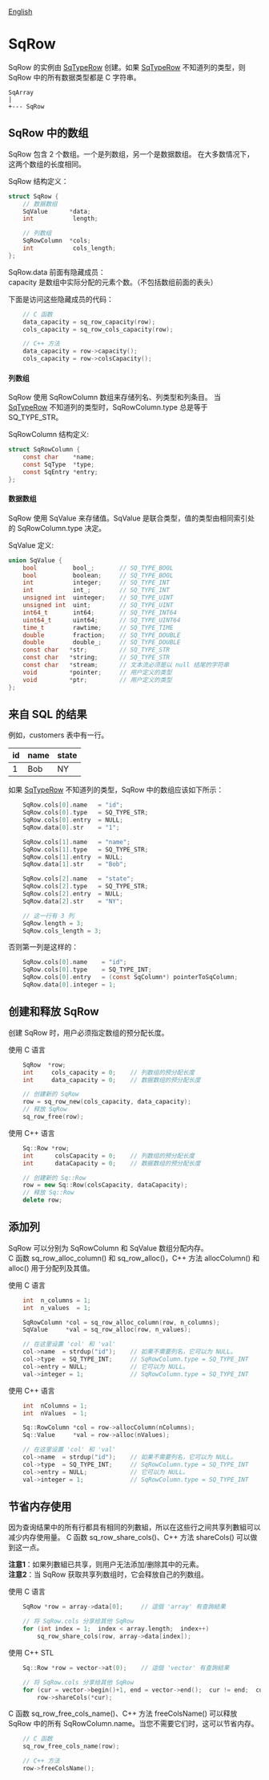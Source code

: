 [English](SqRow.md)

# SqRow

SqRow 的实例由 [SqTypeRow](SqTypeRow.cn.md) 创建。如果 [SqTypeRow](SqTypeRow.cn.md) 不知道列的类型，则 SqRow 中的所有数据类型都是 C 字符串。

	SqArray
	|
	+--- SqRow

## SqRow 中的数组

SqRow 包含 2 个数组。一个是列数组，另一个是数据数组。
在大多数情况下，这两个数组的长度相同。  
  
SqRow 结构定义：

```c
struct SqRow {
	// 数据数组
	SqValue      *data;
	int           length;

	// 列数组
	SqRowColumn  *cols;
	int           cols_length;
};
```

SqRow.data 前面有隐藏成员：  
capacity   是数组中实际分配的元素个数。（不包括数组前面的表头）  
  
下面是访问这些隐藏成员的代码：

```c++
	// C 函数
	data_capacity = sq_row_capacity(row);
	cols_capacity = sq_row_cols_capacity(row);

	// C++ 方法
	data_capacity = row->capacity();
	cols_capacity = row->colsCapacity();
```

#### 列数组

SqRow 使用 SqRowColumn 数组来存储列名、列类型和列条目。
当 [SqTypeRow](SqTypeRow.cn.md) 不知道列的类型时，SqRowColumn.type 总是等于 SQ_TYPE_STR。  
  
SqRowColumn 结构定义:

```c
struct SqRowColumn {
	const char    *name;
	const SqType  *type;
	const SqEntry *entry;
};
```

#### 数据数组

SqRow 使用 SqValue 来存储值。SqValue 是联合类型，值的类型由相同索引处的 SqRowColumn.type 决定。  
  
SqValue 定义:

```c
union SqValue {
	bool          bool_;       // SQ_TYPE_BOOL
	bool          boolean;     // SQ_TYPE_BOOL
	int           integer;     // SQ_TYPE_INT
	int           int_;        // SQ_TYPE_INT
	unsigned int  uinteger;    // SQ_TYPE_UINT
	unsigned int  uint;        // SQ_TYPE_UINT
	int64_t       int64;       // SQ_TYPE_INT64
	uint64_t      uint64;      // SQ_TYPE_UINT64
	time_t        rawtime;     // SQ_TYPE_TIME
	double        fraction;    // SQ_TYPE_DOUBLE
	double        double_;     // SQ_TYPE_DOUBLE
	const char   *str;         // SQ_TYPE_STR
	const char   *string;      // SQ_TYPE_STR
	const char   *stream;      // 文本流必须是以 null 结尾的字符串
	void         *pointer;     // 用户定义的类型
	void         *ptr;         // 用户定义的类型
};
```

## 来自 SQL 的结果

例如，customers 表中有一行。

|  id | name | state |
| --- | ---- | ----- |
|  1  | Bob  |  NY   |

如果 [SqTypeRow](SqTypeRow.cn.md) 不知道列的类型，SqRow 中的数组应该如下所示：

```c
	SqRow.cols[0].name   = "id";
	SqRow.cols[0].type   = SQ_TYPE_STR;
	SqRow.cols[0].entry  = NULL;
	SqRow.data[0].str    = "1";

	SqRow.cols[1].name   = "name";
	SqRow.cols[1].type   = SQ_TYPE_STR;
	SqRow.cols[1].entry  = NULL;
	SqRow.data[1].str    = "Bob";

	SqRow.cols[2].name   = "state";
	SqRow.cols[2].type   = SQ_TYPE_STR;
	SqRow.cols[2].entry  = NULL;
	SqRow.data[2].str    = "NY";

	// 这一行有 3 列
	SqRow.length = 3;
	SqRow.cols_length = 3;
```

否则第一列是这样的：

```c
	SqRow.cols[0].name    = "id";
	SqRow.cols[0].type    = SQ_TYPE_INT;
	SqRow.cols[0].entry   = (const SqColumn*) pointerToSqColumn;
	SqRow.data[0].integer = 1;
```

## 创建和释放 SqRow

创建 SqRow 时，用户必须指定数组的预分配长度。  
  
使用 C 语言

```c
	SqRow  *row;
	int     cols_capacity = 0;    // 列数组的预分配长度
	int     data_capacity = 0;    // 数据数组的预分配长度

	// 创建新的 SqRow
	row = sq_row_new(cols_capacity, data_capacity);
	// 释放 SqRow
	sq_row_free(row);
```

使用 C++ 语言

```c++
	Sq::Row *row;
	int      colsCapacity = 0;    // 列数组的预分配长度
	int      dataCapacity = 0;    // 数据数组的预分配长度

	// 创建新的 Sq::Row
	row = new Sq::Row(colsCapacity, dataCapacity);
	// 释放 Sq::Row
	delete row;
```

## 添加列

SqRow 可以分别为 SqRowColumn 和 SqValue 数组分配内存。  
C 函数 sq_row_alloc_column() 和 sq_row_alloc()，C++ 方法 allocColumn() 和 alloc() 用于分配列及其值。  
  
使用 C 语言

```c
	int  n_columns = 1;
	int  n_values  = 1;

	SqRowColumn *col = sq_row_alloc_column(row, n_columns);
	SqValue     *val = sq_row_alloc(row, n_values);

	// 在这里设置 'col' 和 'val'
	col->name  = strdup("id");    // 如果不需要列名，它可以为 NULL。
	col->type  = SQ_TYPE_INT;     // SqRowColumn.type = SQ_TYPE_INT
	col->entry = NULL;            // 它可以为 NULL。
	val->integer = 1;             // SqRowColumn.type = SQ_TYPE_INT
```

使用 C++ 语言

```c++
	int  nColumns = 1;
	int  nValues  = 1;

	Sq::RowColumn *col = row->allocColumn(nColumns);
	Sq::Value     *val = row->alloc(nValues);

	// 在这里设置 'col' 和 'val'
	col->name  = strdup("id");    // 如果不需要列名，它可以为 NULL。
	col->type  = SQ_TYPE_INT;     // SqRowColumn.type = SQ_TYPE_INT
	col->entry = NULL;            // 它可以为 NULL。
	val->integer = 1;             // SqRowColumn.type = SQ_TYPE_INT
```

## 节省内存使用

因为查询结果中的所有行都具有相同的列數組，所以在这些行之间共享列數組可以减少内存使用量。
C 函数 sq_row_share_cols()、C++ 方法 shareCols() 可以做到这一点。  
  
**注意1**：如果列數組已共享，则用户无法添加/删除其中的元素。  
**注意2**：当 SqRow 获取共享列数组时，它会释放自己的列数组。  
  
使用 C 语言

```c
	SqRow *row = array->data[0];     // 這個 'array' 有查詢結果

	// 将 SqRow.cols 分享给其他 SqRow
	for (int index = 1;  index < array.length;  index++)
		sq_row_share_cols(row, array->data[index]);
```

使用 C++ STL

```c++
	Sq::Row *row = vector->at(0);    // 這個 'vector' 有查詢結果

	// 将 SqRow.cols 分享给其他 SqRow
	for (cur = vector->begin()+1, end = vector->end();  cur != end;  cur++)
		row->shareCols(*cur);
```

C 函数 sq_row_free_cols_name()、C++ 方法 freeColsName() 可以释放 SqRow 中的所有 SqRowColumn.name。当您不需要它们时，这可以节省内存。

```c++
	// C 函数
	sq_row_free_cols_name(row);

	// C++ 方法
	row->freeColsName();
```
